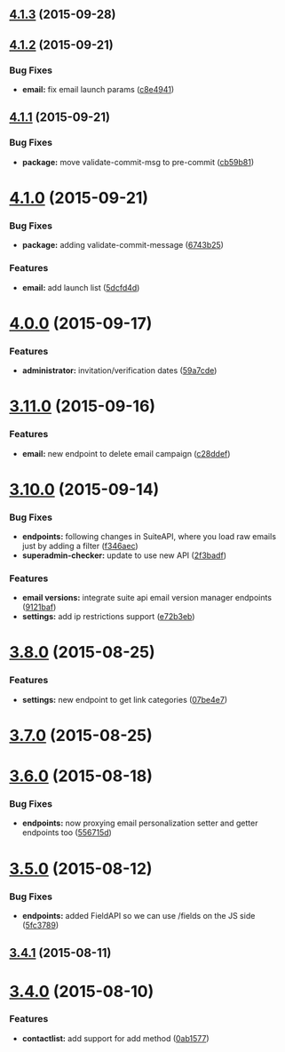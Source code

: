 <a name="4.1.3"></a>
## [4.1.3](https://github.com/emartech/suite-js-sdk/compare/v4.1.3...v4.1.3) (2015-09-28)




<a name="4.1.2"></a>
## [4.1.2](https://github.com/emartech/suite-js-sdk/compare/v4.1.1...v4.1.2) (2015-09-21)


### Bug Fixes

* **email:** fix email launch params ([c8e4941](https://github.com/emartech/suite-js-sdk/commit/c8e4941))



<a name="4.1.1"></a>
## [4.1.1](https://github.com/emartech/suite-js-sdk/compare/v4.1.0...v4.1.1) (2015-09-21)


### Bug Fixes

* **package:** move validate-commit-msg to pre-commit ([cb59b81](https://github.com/emartech/suite-js-sdk/commit/cb59b81))



<a name="4.1.0"></a>
# [4.1.0](https://github.com/emartech/suite-js-sdk/compare/v4.0.0...v4.1.0) (2015-09-21)


### Bug Fixes

* **package:** adding validate-commit-message ([6743b25](https://github.com/emartech/suite-js-sdk/commit/6743b25))

### Features

* **email:** add launch list ([5dcfd4d](https://github.com/emartech/suite-js-sdk/commit/5dcfd4d))



<a name="4.0.0"></a>
# [4.0.0](https://github.com/emartech/suite-js-sdk/compare/v3.11.0...v4.0.0) (2015-09-17)


### Features

* **administrator:** invitation/verification dates ([59a7cde](https://github.com/emartech/suite-js-sdk/commit/59a7cde))



<a name="3.11.0"></a>
# [3.11.0](https://github.com/emartech/suite-js-sdk/compare/v3.10.0...v3.11.0) (2015-09-16)


### Features

* **email:** new endpoint to delete email campaign ([c28ddef](https://github.com/emartech/suite-js-sdk/commit/c28ddef))



<a name="3.10.0"></a>
# [3.10.0](https://github.com/emartech/suite-js-sdk/compare/v3.8.0...v3.10.0) (2015-09-14)


### Bug Fixes

* **endpoints:** following changes in SuiteAPI, where you load raw emails just by adding a filter ([f346aec](https://github.com/emartech/suite-js-sdk/commit/f346aec))
* **superadmin-checker:** update to use new API ([2f3badf](https://github.com/emartech/suite-js-sdk/commit/2f3badf))

### Features

* **email versions:** integrate suite api email version manager endpoints ([9121baf](https://github.com/emartech/suite-js-sdk/commit/9121baf))
* **settings:** add ip restrictions support ([e72b3eb](https://github.com/emartech/suite-js-sdk/commit/e72b3eb))



<a name="3.8.0"></a>
# [3.8.0](https://github.com/emartech/suite-js-sdk/compare/v3.7.0...v3.8.0) (2015-08-25)


### Features

* **settings:** new endpoint to get link categories ([07be4e7](https://github.com/emartech/suite-js-sdk/commit/07be4e7))



<a name="3.7.0"></a>
# [3.7.0](https://github.com/emartech/suite-js-sdk/compare/v3.6.0...v3.7.0) (2015-08-25)




<a name="3.6.0"></a>
# [3.6.0](https://github.com/emartech/suite-js-sdk/compare/v3.5.0...v3.6.0) (2015-08-18)


### Bug Fixes

* **endpoints:** now proxying email personalization setter and getter endpoints too ([556715d](https://github.com/emartech/suite-js-sdk/commit/556715d))



<a name="3.5.0"></a>
# [3.5.0](https://github.com/emartech/suite-js-sdk/compare/v3.4.1...v3.5.0) (2015-08-12)


### Bug Fixes

* **endpoints:** added FieldAPI so we can use /fields on the JS side ([5fc3789](https://github.com/emartech/suite-js-sdk/commit/5fc3789))



<a name="3.4.1"></a>
## [3.4.1](https://github.com/emartech/suite-js-sdk/compare/v3.4.0...v3.4.1) (2015-08-11)




<a name="3.4.0"></a>
# [3.4.0](https://github.com/emartech/suite-js-sdk/compare/v3.2.0...v3.4.0) (2015-08-10)


### Features

* **contactlist:** add support for add method ([0ab1577](https://github.com/emartech/suite-js-sdk/commit/0ab1577))
